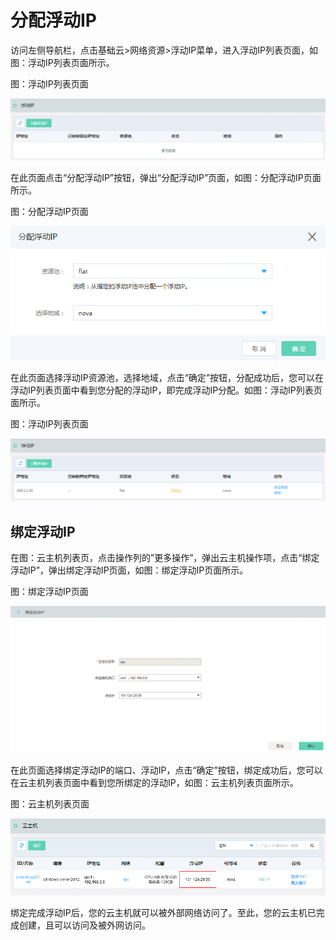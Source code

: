 # 分配浮动IP

访问左侧导航栏，点击基础云>网络资源>浮动IP菜单，进入浮动IP列表页面，如图：浮动IP列表页面所示。

图：浮动IP列表页面

![Allocate-Floating-IP-1](../../../../image/JDStack-Agility/Allocate-Floating-IP-1.png)

在此页面点击“分配浮动IP”按钮，弹出“分配浮动IP”页面，如图：分配浮动IP页面所示。

图：分配浮动IP页面

![Allocate-Floating-IP-2](../../../../image/JDStack-Agility/Allocate-Floating-IP-2.png)

在此页面选择浮动IP资源池，选择地域，点击“确定”按钮，分配成功后，您可以在浮动IP列表页面中看到您分配的浮动IP，即完成浮动IP分配。如图：浮动IP列表页面所示。

图：浮动IP列表页面

![Allocate-Floating-IP-3](../../../../image/JDStack-Agility/Allocate-Floating-IP-3.png)



## 绑定浮动IP

在图：云主机列表页，点击操作列的”更多操作”，弹出云主机操作项，点击“绑定浮动IP”，弹出绑定浮动IP页面，如图：绑定浮动IP页面所示。

图：绑定浮动IP页面

![Allocate-Floating-IP-4](../../../../image/JDStack-Agility/Allocate-Floating-IP-4.png)

在此页面选择绑定浮动IP的端口、浮动IP，点击“确定”按钮，绑定成功后，您可以在云主机列表页面中看到您所绑定的浮动IP，如图：云主机列表页面所示。

图：云主机列表页面

![Allocate-Floating-IP-5](../../../../image/JDStack-Agility/Allocate-Floating-IP-5.png)

绑定完成浮动IP后，您的云主机就可以被外部网络访问了。至此，您的云主机已完成创建，且可以访问及被外网访问。

